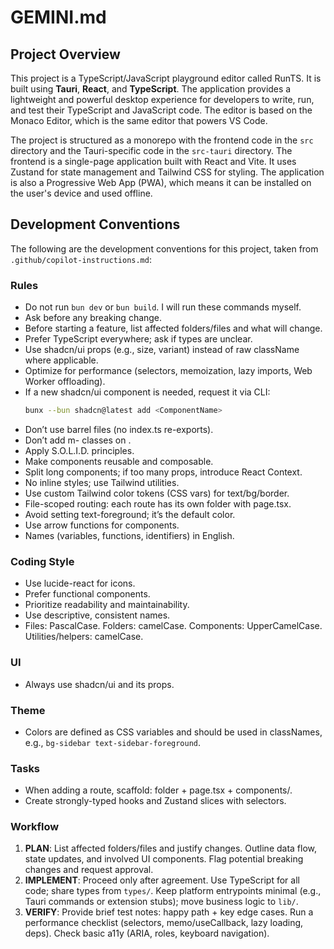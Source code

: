 # GEMINI.md

## Project Overview

This project is a TypeScript/JavaScript playground editor called RunTS. It is built using **Tauri**, **React**, and **TypeScript**. The application provides a lightweight and powerful desktop experience for developers to write, run, and test their TypeScript and JavaScript code. The editor is based on the Monaco Editor, which is the same editor that powers VS Code.

The project is structured as a monorepo with the frontend code in the `src` directory and the Tauri-specific code in the `src-tauri` directory. The frontend is a single-page application built with React and Vite. It uses Zustand for state management and Tailwind CSS for styling. The application is also a Progressive Web App (PWA), which means it can be installed on the user's device and used offline.

## Development Conventions

The following are the development conventions for this project, taken from `.github/copilot-instructions.md`:

### Rules

*   Do not run `bun dev` or `bun build`. I will run these commands myself.
*   Ask before any breaking change.
*   Before starting a feature, list affected folders/files and what will change.
*   Prefer TypeScript everywhere; ask if types are unclear.
*   Use shadcn/ui props (e.g., size, variant) instead of raw className where applicable.
*   Optimize for performance (selectors, memoization, lazy imports, Web Worker offloading).
*   If a new shadcn/ui component is needed, request it via CLI:
    ```bash
    bunx --bun shadcn@latest add <ComponentName>
    ```
*   Don’t use barrel files (no index.ts re-exports).
*   Don’t add m-<number> classes on <DropdownMenuItem />.
*   Apply S.O.L.I.D. principles.
*   Make components reusable and composable.
*   Split long components; if too many props, introduce React Context.
*   No inline styles; use Tailwind utilities.
*   Use custom Tailwind color tokens (CSS vars) for text/bg/border.
*   File-scoped routing: each route has its own folder with page.tsx.
*   Avoid setting text-foreground; it’s the default color.
*   Use arrow functions for components.
*   Names (variables, functions, identifiers) in English.

### Coding Style

*   Use lucide-react for icons.
*   Prefer functional components.
*   Prioritize readability and maintainability.
*   Use descriptive, consistent names.
*   Files: PascalCase. Folders: camelCase. Components: UpperCamelCase. Utilities/helpers: camelCase.

### UI

*   Always use shadcn/ui and its props.

### Theme

*   Colors are defined as CSS variables and should be used in classNames, e.g., `bg-sidebar text-sidebar-foreground`.

### Tasks

*   When adding a route, scaffold: folder + page.tsx + components/.
*   Create strongly-typed hooks and Zustand slices with selectors.

### Workflow

1.  **PLAN**: List affected folders/files and justify changes. Outline data flow, state updates, and involved UI components. Flag potential breaking changes and request approval.
2.  **IMPLEMENT**: Proceed only after agreement. Use TypeScript for all code; share types from `types/`. Keep platform entrypoints minimal (e.g., Tauri commands or extension stubs); move business logic to `lib/`.
3.  **VERIFY**: Provide brief test notes: happy path + key edge cases. Run a performance checklist (selectors, memo/useCallback, lazy loading, deps). Check basic a11y (ARIA, roles, keyboard navigation).
